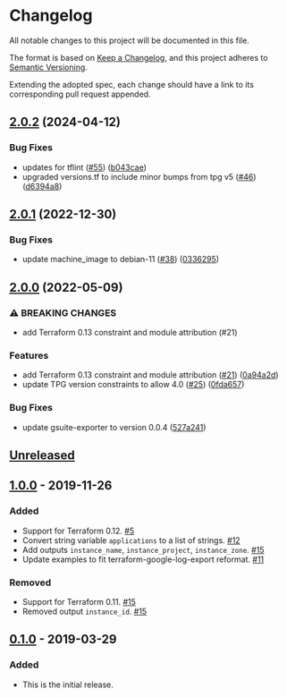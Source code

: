 # Changelog

All notable changes to this project will be documented in this file.

The format is based on [Keep a Changelog][keep-a-changelog-site],
and this project adheres to
[Semantic Versioning][semantic-versioning-site].

Extending the adopted spec, each change should have a link to its corresponding pull request appended.

## [2.0.2](https://github.com/terraform-google-modules/terraform-google-gsuite-export/compare/v2.0.1...v2.0.2) (2024-04-12)


### Bug Fixes

* updates for tflint ([#55](https://github.com/terraform-google-modules/terraform-google-gsuite-export/issues/55)) ([b043cae](https://github.com/terraform-google-modules/terraform-google-gsuite-export/commit/b043cae103b142ad10458f727378f7ace26a4319))
* upgraded versions.tf to include minor bumps from tpg v5 ([#46](https://github.com/terraform-google-modules/terraform-google-gsuite-export/issues/46)) ([d6394a8](https://github.com/terraform-google-modules/terraform-google-gsuite-export/commit/d6394a8225ba1c429138618f67f9fefc8ffbc355))

## [2.0.1](https://github.com/terraform-google-modules/terraform-google-gsuite-export/compare/v2.0.0...v2.0.1) (2022-12-30)


### Bug Fixes

* update machine_image to debian-11 ([#38](https://github.com/terraform-google-modules/terraform-google-gsuite-export/issues/38)) ([0336295](https://github.com/terraform-google-modules/terraform-google-gsuite-export/commit/033629556814cfe06185ea501aacfec878471138))

## [2.0.0](https://github.com/terraform-google-modules/terraform-google-gsuite-export/compare/v1.0.0...v2.0.0) (2022-05-09)


### ⚠ BREAKING CHANGES

* add Terraform 0.13 constraint and module attribution (#21)

### Features

* add Terraform 0.13 constraint and module attribution ([#21](https://github.com/terraform-google-modules/terraform-google-gsuite-export/issues/21)) ([0a94a2d](https://github.com/terraform-google-modules/terraform-google-gsuite-export/commit/0a94a2ddb4b320bb3530227e2842716ce0d4520c))
* update TPG version constraints to allow 4.0 ([#25](https://github.com/terraform-google-modules/terraform-google-gsuite-export/issues/25)) ([0fda657](https://github.com/terraform-google-modules/terraform-google-gsuite-export/commit/0fda657fb79f300e6782a332a76e6fda6048c652))


### Bug Fixes

* update gsuite-exporter to version 0.0.4 ([527a241](https://github.com/terraform-google-modules/terraform-google-gsuite-export/commit/527a24113c38c771eccaaa5afbd08c54d740fe52))

## [Unreleased]

## [1.0.0] - 2019-11-26

### Added

- Support for Terraform 0.12. [#5]
- Convert string variable `applications` to a list of strings. [#12]
- Add outputs `instance_name`, `instance_project`, `instance_zone`. [#15]
- Update examples to fit terraform-google-log-export reformat. [#11]

### Removed

- Support for Terraform 0.11. [#15]
- Removed output `instance_id`. [#15]

## [0.1.0] - 2019-03-29

### Added

- This is the initial release.

[Unreleased]: https://github.com/terraform-google-modules/terraform-google-gsuite-export/compare/v1.0.0...HEAD
[1.0.0]: https://github.com/terraform-google-modules/terraform-google-gsuite-export/compare/v0.1.0...v1.0.0
[0.1.0]: https://github.com/terraform-google-modules/terraform-google-gsuite-export/releases/tag/v0.1.0

[#15]: https://github.com/terraform-google-modules/terraform-google-gsuite-export/pull/15
[#12]: https://github.com/terraform-google-modules/terraform-google-gsuite-export/issues/12
[#11]: https://github.com/terraform-google-modules/terraform-google-gsuite-export/issues/11
[#5]: https://github.com/terraform-google-modules/terraform-google-gsuite-export/issues/5

[keep-a-changelog-site]: https://keepachangelog.com/en/1.0.0/
[semantic-versioning-site]: https://semver.org/spec/v2.0.0.html
